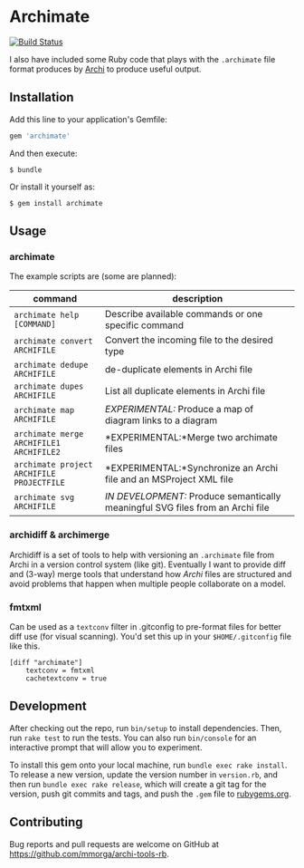 # Archimate

[![Build Status](https://travis-ci.org/mmorga/archi-tools-rb.svg?branch=master)](https://travis-ci.org/mmorga/archi-tools-rb)

I also have included some Ruby code that plays with the `.archimate` file format produces by [Archi](http://archimatetool.com/) to produce useful output.

## Installation

Add this line to your application's Gemfile:

```ruby
gem 'archimate'
```

And then execute:

    $ bundle

Or install it yourself as:

    $ gem install archimate

## Usage

### archimate

The example scripts are (some are planned):

command        | description
------------- | -----------
`archimate help [COMMAND]` | Describe available commands or one specific command
`archimate convert ARCHIFILE` | Convert the incoming file to the desired type
`archimate dedupe ARCHIFILE` | de-duplicate elements in Archi file
`archimate dupes ARCHIFILE`  | List all duplicate elements in Archi file
`archimate map ARCHIFILE` | *EXPERIMENTAL:* Produce a map of diagram links to a diagram
`archimate merge ARCHIFILE1 ARCHIFILE2` | *EXPERIMENTAL:*Merge two archimate files
`archimate project ARCHIFILE PROJECTFILE` | *EXPERIMENTAL:*Synchronize an Archi file and an MSProject XML file
`archimate svg ARCHIFILE` | *IN DEVELOPMENT:* Produce semantically meaningful SVG files from an Archi file

### archidiff & archimerge

Archidiff is a set of tools to help with versioning an `.archimate` file from Archi in a version control system (like git). Eventually I want to provide diff and (3-way) merge tools that understand how *Archi* files are structured and avoid problems that happen when multiple people collaborate on a model.

### fmtxml

Can be used as a `textconv` filter in .gitconfig to pre-format files for better diff use (for visual scanning). You'd set this up in your `$HOME/.gitconfig` file like this.

```
[diff "archimate"]
    textconv = fmtxml
    cachetextconv = true
```

## Development

After checking out the repo, run `bin/setup` to install dependencies. Then, run `rake test` to run the tests. You can also run `bin/console` for an interactive prompt that will allow you to experiment.

To install this gem onto your local machine, run `bundle exec rake install`. To release a new version, update the version number in `version.rb`, and then run `bundle exec rake release`, which will create a git tag for the version, push git commits and tags, and push the `.gem` file to [rubygems.org](https://rubygems.org).

## Contributing

Bug reports and pull requests are welcome on GitHub at https://github.com/mmorga/archi-tools-rb.
